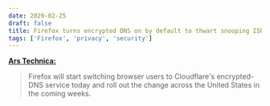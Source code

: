 ```yaml
---
date: 2020-02-25
draft: false
title: Firefox turns encrypted DNS on by default to thwart snooping ISPs
tags: ['Firefox', 'privacy', 'security']
---
```


**[Ars Technica:](https://arstechnica.com/information-technology/2020/02/firefox-turns-encrypted-dns-on-by-default-to-thwart-snooping-isps/)**

> Firefox will start switching browser users to Cloudflare's encrypted-DNS service today and roll out the change across the United States in the coming weeks.<!-- excerpt -->
